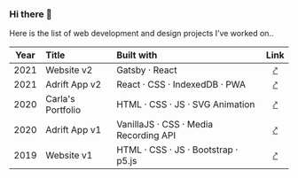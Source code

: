 ### Hi there 👋

Here is the list of web development and design projects I’ve worked on..

| Year | Title | Built with | Link |
|:----:|:----- |:---------- |:----:|
| 2021 | Website v2 | Gatsby · React | [⤤](https://fagose.me/) |
| 2021 | Adrift App v2 | React · CSS · IndexedDB · PWA | [⤤](https://adrift.city/) |
| 2020 | Carla's Portfolio | HTML · CSS · JS · SVG Animation | [⤤](https://farzadgo.github.io/carla-anacker/) |
| 2020 | Adrift App v1 | VanillaJS · CSS · Media Recording API | [⤤](https://farzadgo.github.io/adrift-js) |
| 2019 | Website v1 | HTML · CSS · JS · Bootstrap · p5.js | [⤤](https://farzadgo.github.io/v1) |


<!--
**farzadgo/farzadgo** is a ✨ _special_ ✨ repository because its `README.md` (this file) appears on your GitHub profile.

Here are some ideas to get you started:

- 🔭 I’m currently working on ...
- 🌱 I’m currently learning ...
- 👯 I’m looking to collaborate on ...
- 🤔 I’m looking for help with ...
- 💬 Ask me about ...
- 📫 How to reach me: ...
- 😄 Pronouns: ...
- ⚡ Fun fact: ...
-->
